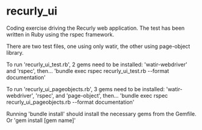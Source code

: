 # recurly_ui
Coding exercise driving the Recurly web application. The test has been written in Ruby using the rspec framework.

There are two test files, one using only watir, the other using page-object library.

To run 'recurly_ui_test.rb', 2 gems need to be installed: 'watir-webdriver' and 'rspec', then...
'bundle exec rspec recurly_ui_test.rb --format documentation'

To run 'recurly_ui_pageobjects.rb', 3 gems need to be installed: 'watir-webdriver', 'rspec', and 'page-object', then...
'bundle exec rspec recurly_ui_pageobjects.rb --format documentation'

Running 'bundle install' should install the necessary gems from the Gemfile. Or 'gem install [gem name]'


